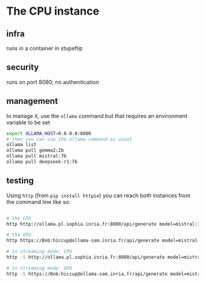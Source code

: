 # The CPU instance

## infra

runs in a container in stupeflip

## security

runs on port 8080; no authentication

## management

to manage it, use the `ollama` command but that requires an environment variable to be set

```bash
export OLLAMA_HOST=0.0.0.0:8080
# then you can use the ollama command as usual
ollama list
ollama pull gemma2:2b
ollama pull mistral:7b
ollama pull deepseek-r1:7b
```

## testing

Using `http` (from `pip install httpie`) you can reach both instances from the command line like so:

```bash

# the CPU
http http://ollama.pl.sophia.inria.fr:8080/api/generate model=mistral:7b prompt="Hey"

# the GPU
http https://Bob:hiccup@ollama-sam.inria.fr/api/generate model=mistral:7b prompt="Hey"

# in streaming mode: CPU
http -S http://ollama.pl.sophia.inria.fr:8080/api/generate model=mistral:7b prompt="Hey" stream:=true

# in streaming mode: GPU
http -S https://Bob:hiccup@ollama-sam.inria.fr/api/generate model=mistral:7b prompt="Hey" stream:=true
```
